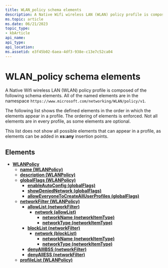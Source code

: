 ```yaml
---
title: WLAN_policy schema elements
description: A Native Wifi wireless LAN (WLAN) policy profile is composed of the following schema elements.
ms.topic: article
ms.date: 06/21/2023
topic_type: 
- kbArticle
api_name: 
api_type: 
api_location: 
ms.assetid: e3f45b02-6aea-4df3-938e-c13e7c52ca04
---
```


# WLAN_policy schema elements

A Native Wifi wireless LAN (WLAN) policy profile is composed of the following schema elements. All of the named elements are in the namespace `https://www.microsoft.com/networking/WLAN/policy/v1`.

The following list shows the defined elements in the order in which the elements appear in a profile. The ordering of elements is enforced. Not all elements are in every profile, as some elements are optional.

This list does not show all possible elements that can appear in a profile, as elements can be added in **xs:any** insertion points.

## Elements

* [**WLANPolicy**](wlan-policyschema-wlanpolicy-element.md)
  * [**name (WLANPolicy)**](wlan-policyschema-name-wlanpolicy-element.md)
  * [**description (WLANPolicy)**](wlan-policyschema-description-wlanpolicy-element.md)
  * [**globalFlags (WLANPolicy)**](wlan-policyschema-globalflags-wlanpolicy-element.md)
    * [**enableAutoConfig (globalFlags)**](wlan-policyschema-enableautoconfig-globalflags-element.md)
    * [**showDeniedNetwork (globalFlags)**](wlan-policyschema-showdeniednetwork-globalflags-element.md)
    * [**allowEveryoneToCreateAllUserProfiles (globalFlags)**](wlan-policyschema-alloweveryonetocreatealluserprofiles-globalflags-element.md)
  * [**networkFilter (WLANPolicy)**](wlan-policyschema-networkfilter-wlanpolicy-element.md)
    * [**allowList (networkFilter)**](wlan-policyschema-allowlist-networkfilter-element.md)
      * [**network (allowList)**](wlan-policyschema-network-allowlist-element.md)
        * [**networkName (networkItemType)**](wlan-policyschema-networkname-networkitemtype-element.md)
        * [**networkType (networkItemType)**](wlan-policyschema-networktype-networkitemtype-element.md)
    * [**blockList (networkFilter)**](wlan-policyschema-blocklist-networkfilter-element.md)
      * [**network (blockList)**](wlan-policyschema-network-blocklist-element.md)
        * [**networkName (networkItemType)**](wlan-policyschema-networkname-networkitemtype-element.md)
        * [**networkType (networkItemType)**](wlan-policyschema-networktype-networkitemtype-element.md)
    * [**denyAllIBSS (networkFilter)**](wlan-policyschema-denyallibss-networkfilter-element.md)
    * [**denyAllESS (networkFilter)**](wlan-policyschema-denyalless-networkfilter-element.md)
  * [**profileList (WLANPolicy)**](wlan-policyschema-profilelist-wlanpolicy-element.md)
